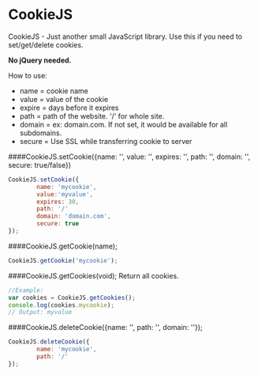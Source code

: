 CookieJS
========
CookieJS - Just another small JavaScript library. Use this if you need to set/get/delete cookies.

**No jQuery needed.**

How to use:
* name = cookie name
* value = value of the cookie
* expire = days before it expires
* path = path of the website. '/' for whole site.
* domain = ex: domain.com. If not set, it would be available for all subdomains.
* secure = Use SSL while transferring cookie to server

####CookieJS.setCookie({name: '', value: '', expires: '', path: '', domain: '', secure: true/false})
```javascript
CookieJS.setCookie({
        name: 'mycookie',
        value:'myvalue',
        expires: 30,
        path: '/'
        domain: 'domain.com',
        secure: true
});
```

####CookieJS.getCookie(name);
```javascript
CookieJS.getCookie('mycookie');
```

####CookieJS.getCookies(void); Return all cookies.
```javascript
//Example:
var cookies = CookieJS.getCookies();
console.log(cookies.mycookie);
// Output: myvalue
```

####CookieJS.deleteCookie({name: '', path: '', domain: ''});
```javascript
CookieJS.deleteCookie({
        name: 'mycookie',
        path: '/'
});
```